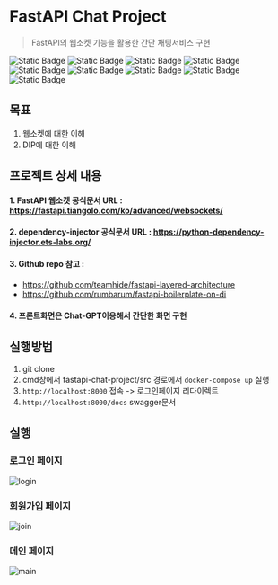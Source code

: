 # FastAPI Chat Project
> FastAPI의 웹소켓 기능을 활용한 간단 채팅서비스 구현

![Static Badge](https://img.shields.io/badge/Python-%233776AB)
![Static Badge](https://img.shields.io/badge/Fastapi-%23009688)
![Static Badge](https://img.shields.io/badge/PostgreSql-%234169E1)
![Static Badge](https://img.shields.io/badge/Sqlalchemy-%23f65855)
![Static Badge](https://img.shields.io/badge/Dependency_Injector-blue)
![Static Badge](https://img.shields.io/badge/Poetry-%2360A5FA)
![Static Badge](https://img.shields.io/badge/Gunicorn-%23499848)
![Static Badge](https://img.shields.io/badge/Docker-%232496ED)
![Static Badge](https://img.shields.io/badge/JwtToken-red)

## 목표
1. 웹소켓에 대한 이해
2. DIP에 대한 이해

##  프로젝트 상세 내용
#### 1. FastAPI 웹소켓 공식문서 URL : https://fastapi.tiangolo.com/ko/advanced/websockets/
#### 2. dependency-injector 공식문서 URL : https://python-dependency-injector.ets-labs.org/
#### 3. Github repo 참고 :
- https://github.com/teamhide/fastapi-layered-architecture
- https://github.com/rumbarum/fastapi-boilerplate-on-di

#### 4. 프론트화면은 Chat-GPT이용해서 간단한 화면 구현

## 실행방법

1. git clone
2. cmd창에서 fastapi-chat-project/src 경로에서 ```docker-compose up``` 실행
3. ```http://localhost:8000``` 접속 -> 로그인페이지 리다이렉트
4. ```http://localhost:8000/docs``` swagger문서

## 실행
### 로그인 페이지
![login](https://github.com/user-attachments/assets/7efc942d-7ce4-43d0-a1aa-783f17f045d4)

### 회원가입 페이지
![join](https://github.com/user-attachments/assets/c1b39214-3107-47d5-9347-416bfc31dcf9)

### 메인 페이지
![main](https://github.com/user-attachments/assets/fe4dc14c-3475-4572-a5e3-f09009340dfc)
